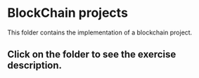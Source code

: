 # BlockChain projects

This folder contains the implementation of a blockchain project.

## Click on the folder to see the exercise description.
